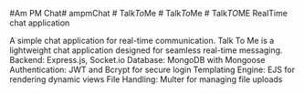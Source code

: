 #Am PM Chat# ampmChat
#   T a l k _ T o _ M e 
 
 #   T a l k _ T o _ M e 
 
 #   T a l k _ T O _ M E   R e a l T i m e   c h a t   a p p l i c a t i o n 

 
 A simple chat application for real-time communication. Talk To Me is a lightweight chat application designed for seamless real-time messaging. Backend: Express.js, Socket.io Database: MongoDB with Mongoose Authentication: JWT and Bcrypt for secure login Templating Engine: EJS for rendering dynamic views File Handling: Multer for managing file uploads
